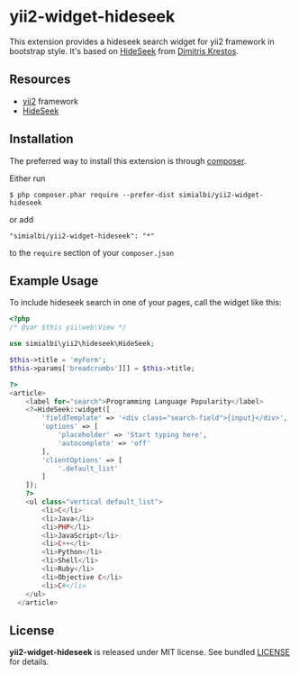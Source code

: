 # yii2-widget-hideseek
This extension provides a hideseek search widget for yii2 framework in bootstrap style. It's based 
on [HideSeek](http://vdw.github.io/HideSeek/) from [Dimitris Krestos](https://github.com/vdw).
 
## Resources
 * [yii2](https://github.com/yiisoft/yii2) framework
 * [HideSeek](https://github.com/vdw/HideSeek)
 
## Installation

The preferred way to install this extension is through [composer](http://getcomposer.org/download/).

Either run

```
$ php composer.phar require --prefer-dist simialbi/yii2-widget-hideseek
```

or add 

```
"simialbi/yii2-widget-hideseek": "*"
```

to the ```require``` section of your `composer.json`

## Example Usage

To include hideseek search in one of your pages, call the widget like this:
```php
<?php
/* @var $this yii\web\View */

use simialbi\yii2\hideseek\HideSeek;

$this->title = 'myForm';
$this->params['breadcrumbs'][] = $this->title;

?>
<article>
	<label for="search">Programming Language Popularity</label>
	<?=HideSeek::widget([
		'fieldTemplate' => '<div class="search-field">{input}</div>',
		'options' => [
			'placeholder' => 'Start typing here',
			'autocomplete' => 'off'
		],
		'clientOptions' => [
			'.default_list'
		]
	]);
	?>
	<ul class="vertical default_list">
		<li>C</li>
		<li>Java</li>
		<li>PHP</li>
		<li>JavaScript</li>
		<li>C++</li>
		<li>Python</li>
		<li>Shell</li>
		<li>Ruby</li>
		<li>Objective C</li>
		<li>C#</li>
	</ul>
  </article>
```

## License

**yii2-widget-hideseek** is released under MIT license. See bundled [LICENSE](LICENSE) for details.